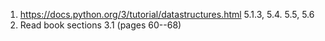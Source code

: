 1. https://docs.python.org/3/tutorial/datastructures.html 5.1.3, 5.4. 5.5, 5.6
2. Read book sections 3.1 (pages 60--68)